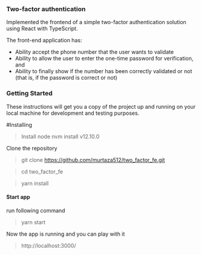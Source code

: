 ### Two-factor authentication

 Implemented the frontend of a simple two-factor authentication solution using React with TypeScript.

The front-end application has:
- Ability accept the phone number that the user wants to validate
- Ability to allow the user to enter the one-time password for verification, and
- Ability to finally show if the number has been correctly validated or not (that is, if the password is correct or not)

### Getting Started
These instructions will get you a copy of the project up and running on your local machine for development and testing purposes.

#Installing
>Install node
>nvm install v12.10.0

Clone the repository

>git clone https://github.com/murtaza512/two_factor_fe.git

>cd two_factor_fe

> yarn install

#### Start app
run following command
> yarn start

Now the app is running and you can play with it
> http://localhost:3000/
